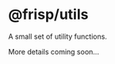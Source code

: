 # @frisp/utils

[comment]: ![](https://pandao.github.io/editor.md/images/logos/editormd-logo-180x180.png)
[comment]: ![](https://img.shields.io/github/release/pandao/editor.md.svg)

A small set of utility functions.

More details coming soon...
